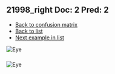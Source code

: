 ## 21998_right Doc: 2 Pred: 2
- [Back to confusion matrix](https://github.com/juliandewit/kaggle_retinopathy/blob/master/matrix.md)
- [Back to list](https://github.com/juliandewit/kaggle_retinopathy/blob/master/lists/22/list.md)
- [Next example in list](https://github.com/juliandewit/kaggle_retinopathy/blob/master/lists/22/21/21999_left.md)

![Eye](https://retinopaty.blob.core.windows.net/size1024/21998_right_2.jpeg)

### 

![Eye]()
